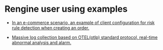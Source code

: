 # Rengine user using examples

- [In an e-commerce scenario, an example of client configuration for risk rule detection when creating an order.](./client-using-for-ecommerce-order/client-using-for-ecommerce-order.md)

- [Massive log collection based on OTEL(otlp) standard protocol, real-time abnormal analysis and alarm.](./job-using-for-applog-realtime-alarm/job-using-for-applog-realtime-alarm.md)

